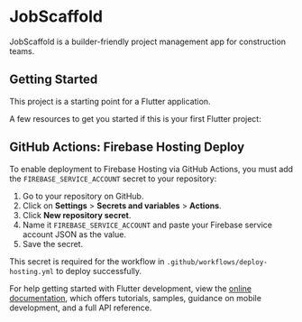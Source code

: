 # JobScaffold

JobScaffold is a builder-friendly project management app for construction teams.

## Getting Started

This project is a starting point for a Flutter application.

A few resources to get you started if this is your first Flutter project:



## GitHub Actions: Firebase Hosting Deploy

To enable deployment to Firebase Hosting via GitHub Actions, you must add the `FIREBASE_SERVICE_ACCOUNT` secret to your repository:

1. Go to your repository on GitHub.
2. Click on **Settings** > **Secrets and variables** > **Actions**.
3. Click **New repository secret**.
4. Name it `FIREBASE_SERVICE_ACCOUNT` and paste your Firebase service account JSON as the value.
5. Save the secret.

This secret is required for the workflow in `.github/workflows/deploy-hosting.yml` to deploy successfully.

For help getting started with Flutter development, view the
 [online documentation](https://docs.flutter.dev/), which offers tutorials,
 samples, guidance on mobile development, and a full API reference.
